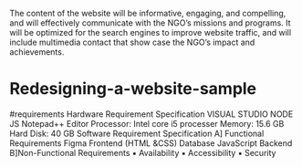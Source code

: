 The content of the website will be informative, engaging, and compelling, and will 
effectively communicate with the NGO’s missions and programs. It will be optimized for the 
search engines to improve website traffic, and will include multimedia contact that show case 
the NGO’s impact and achievements. 

# Redesigning-a-website-sample

#requirements
Hardware Requirement Specification 
VISUAL STUDIO 
NODE JS 
Notepad++ Editor 
Processor: Intel core i5 processer 
Memory: 15.6 GB 
Hard Disk: 40 GB 
Software Requirement Specification 
A] Functional Requirements 
Figma 
Frontend (HTML &CSS) 
Database 
JavaScript 
Backend
B]Non-Functional Requirements 
▪ Availability 
▪ Accessibility 
▪ Security
